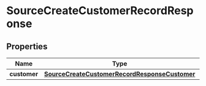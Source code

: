 

# SourceCreateCustomerRecordResponse


## Properties

| Name | Type | Description | Notes |
|------------ | ------------- | ------------- | -------------|
|**customer** | [**SourceCreateCustomerRecordResponseCustomer**](SourceCreateCustomerRecordResponseCustomer.md) |  |  [optional] |



